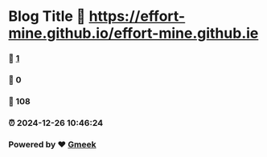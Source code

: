 # Blog Title :link: https://effort-mine.github.io/effort-mine.github.ie 
### :page_facing_up: [1](https://effort-mine.github.io/effort-mine.github.ie/tag.html) 
### :speech_balloon: 0 
### :hibiscus: 108 
### :alarm_clock: 2024-12-26 10:46:24 
### Powered by :heart: [Gmeek](https://github.com/Meekdai/Gmeek)
